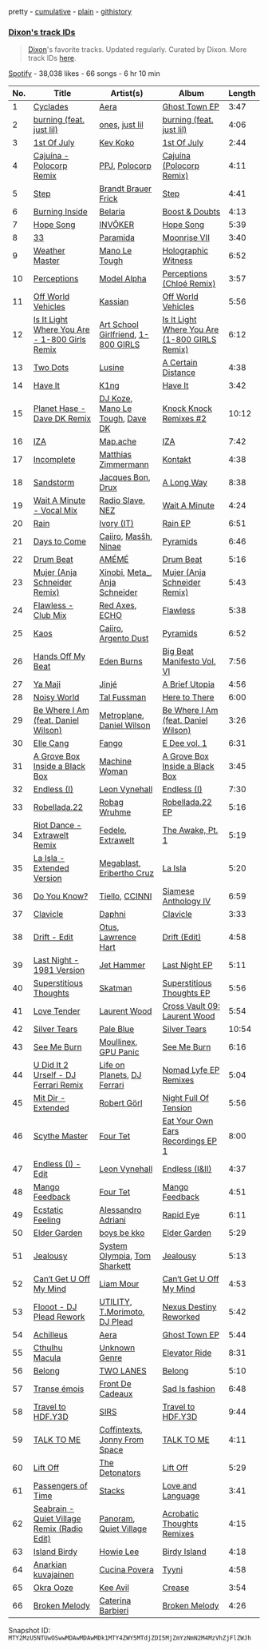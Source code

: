 pretty - [cumulative](/playlists/cumulative/37i9dQZF1DWZMAcZLI8XCI.md) - [plain](/playlists/plain/37i9dQZF1DWZMAcZLI8XCI) - [githistory](https://github.githistory.xyz/mackorone/spotify-playlist-archive/blob/main/playlists/plain/37i9dQZF1DWZMAcZLI8XCI)

### [Dixon's track IDs](https://open.spotify.com/playlist/37i9dQZF1DWZMAcZLI8XCI)

> <a href="spotify:artist:3wc57nV2fGEoM8x4xPK1O9">Dixon</a>'s favorite tracks\. Updated regularly\. Curated by Dixon\. More track IDs <a href="spotify:genre:track\_id">here</a>.

[Spotify](https://open.spotify.com/user/spotify) - 38,038 likes - 66 songs - 6 hr 10 min

| No. | Title | Artist(s) | Album | Length |
|---|---|---|---|---|
| 1 | [Cyclades](https://open.spotify.com/track/5zoutmgh0shaTKZvBP223V) | [Aera](https://open.spotify.com/artist/3Pj0WcDp7Df123RzhrTohk) | [Ghost Town EP](https://open.spotify.com/album/5KjHBY3qOkaNcCBD69Q6fP) | 3:47 |
| 2 | [burning \(feat\. just lil\)](https://open.spotify.com/track/2DFA2QYJrgbUVMNgiavKEl) | [ones](https://open.spotify.com/artist/2eKt2klgJbaK8qAqvkAte6), [just lil](https://open.spotify.com/artist/3jcw0K5zIPsqqTcsVmKpQg) | [burning \(feat\. just lil\)](https://open.spotify.com/album/1xusQdAD0SSLGvXqpHFGKS) | 4:06 |
| 3 | [1st Of July](https://open.spotify.com/track/2rgg7I60pktUnxJzQHWGJa) | [Kev Koko](https://open.spotify.com/artist/2WZCpsGLdNU1xENRwETylI) | [1st Of July](https://open.spotify.com/album/0YT7I1uzuXYzdNF0B1D6Ln) | 2:44 |
| 4 | [Cajuína \- Polocorp Remix](https://open.spotify.com/track/057RkPftTEMNrEYdRISYEv) | [PPJ](https://open.spotify.com/artist/7KuCPW8FtCyMhcPxrxjeyi), [Polocorp](https://open.spotify.com/artist/2y9LLMJaR9CvCFeeuLoWjZ) | [Cajuína \(Polocorp Remix\)](https://open.spotify.com/album/7JaL3GebDa7Zl7pVgjpnvW) | 4:11 |
| 5 | [Step](https://open.spotify.com/track/08BQkqwtl5AavghUuUsB58) | [Brandt Brauer Frick](https://open.spotify.com/artist/29TG40TGDvrOFQZM4adBf7) | [Step](https://open.spotify.com/album/1LLtX7iBHT9U4hjaBgnzdE) | 4:41 |
| 6 | [Burning Inside](https://open.spotify.com/track/3Y3W8xehFIljbSPt9pu68B) | [Belaria](https://open.spotify.com/artist/1fUvHGqFLdxGCuZnACNflg) | [Boost & Doubts](https://open.spotify.com/album/1wSU2RlRXXUGRJ2ieouKDC) | 4:13 |
| 7 | [Hope Song](https://open.spotify.com/track/15LuFB9WFKnpq9EebeKZIn) | [INVŌKER](https://open.spotify.com/artist/2TV6OGSsDnoV2EpybXrNZ1) | [Hope Song](https://open.spotify.com/album/3RgNnPGMNQLis1bbHBcDXw) | 5:39 |
| 8 | [33](https://open.spotify.com/track/5hk00NkTyCehjfsQrjxpYY) | [Paramida](https://open.spotify.com/artist/3bFxfwnZ1vmvzoNYz8z2vh) | [Moonrise VII](https://open.spotify.com/album/4TjVOsg5QGvlvEEgEL4mdb) | 3:40 |
| 9 | [Weather Master](https://open.spotify.com/track/17ApP5WY7cH3G5Jo65q3J2) | [Mano Le Tough](https://open.spotify.com/artist/04KmByEP6icXVY0PvJaMMp) | [Holographic Witness](https://open.spotify.com/album/7cg8231Zuu1nV8vdV051eR) | 6:52 |
| 10 | [Perceptions](https://open.spotify.com/track/3I5Ma9jAOGkHXc0kpjVH6V) | [Model Alpha](https://open.spotify.com/artist/3c9vtbQIahDO32rM1O2RKg) | [Perceptions \(Chloé Remix\)](https://open.spotify.com/album/1WB1NImkpMCYLz2Qc04Upl) | 3:57 |
| 11 | [Off World Vehicles](https://open.spotify.com/track/7oZiRdTgj50q00onsmMRKi) | [Kassian](https://open.spotify.com/artist/4w6VhlUuzrUoJ5NbCpefXx) | [Off World Vehicles](https://open.spotify.com/album/5P418Y7XOGbkFBIpeXf3ws) | 5:56 |
| 12 | [Is It Light Where You Are \- 1\-800 Girls Remix](https://open.spotify.com/track/2zdl2YzmUPaYOEWpYBqxUr) | [Art School Girlfriend](https://open.spotify.com/artist/3rtvvt1kuQ4luEWq8epaHD), [1\-800 GIRLS](https://open.spotify.com/artist/67yGrC4QoCSD0g7YMcGIgJ) | [Is It Light Where You Are \(1\-800 GIRLS Remix\)](https://open.spotify.com/album/53b2i3qVg4HlRNlNz5PxET) | 6:12 |
| 13 | [Two Dots](https://open.spotify.com/track/3NcOlyaj8fEPbVfvNOKeaD) | [Lusine](https://open.spotify.com/artist/2fMe9lZs5HGGOwh8cMSIub) | [A Certain Distance](https://open.spotify.com/album/46mWSylF7wmYKSACYkkjNf) | 4:38 |
| 14 | [Have It](https://open.spotify.com/track/1ZsUDsKOvAEJ0yIr2s9sLr) | [K1ng](https://open.spotify.com/artist/1D6noORj1vkzlaq4CWexna) | [Have It](https://open.spotify.com/album/1xgHfAk9T40Qjn3lVBOd4s) | 3:42 |
| 15 | [Planet Hase \- Dave DK Remix](https://open.spotify.com/track/4xaQrukdCp3f3E0lczAIcM) | [DJ Koze](https://open.spotify.com/artist/1kR99O4MgSTasyeJh8UFCg), [Mano Le Tough](https://open.spotify.com/artist/04KmByEP6icXVY0PvJaMMp), [Dave DK](https://open.spotify.com/artist/0tkgaQKFblaI5WZaV8WPA1) | [Knock Knock Remixes \#2](https://open.spotify.com/album/12yHsPL1O6sB3PpD0fKh1X) | 10:12 |
| 16 | [IZA](https://open.spotify.com/track/1WcsPISsw8pbbcnVmLMA5D) | [Map.ache](https://open.spotify.com/artist/2enNMBArUbDhmTopWMVWHr) | [IZA](https://open.spotify.com/album/4iRWnszxMSmGBcx8zl08Zn) | 7:42 |
| 17 | [Incomplete](https://open.spotify.com/track/5pC9oPI3ndTWghxBfZAC56) | [Matthias Zimmermann](https://open.spotify.com/artist/1cmEYy7Kgx8PBfULFVW5wA) | [Kontakt](https://open.spotify.com/album/1V55SUlTg8LuBhEKBf11Ae) | 4:38 |
| 18 | [Sandstorm](https://open.spotify.com/track/7CnR3YREnYKqsMqEKz31jL) | [Jacques Bon](https://open.spotify.com/artist/5YasrI8HxT3UfR4emuMg5k), [Drux](https://open.spotify.com/artist/3X4u8KofdfV6WIvILeucpD) | [A Long Way](https://open.spotify.com/album/0xGp8CQuuXRkmj2Xzvxvh2) | 8:38 |
| 19 | [Wait A Minute \- Vocal Mix](https://open.spotify.com/track/5iqshVJZ5mWUZo0be4tnJS) | [Radio Slave](https://open.spotify.com/artist/4rzWjR3L3M54c6I25NzdM3), [NEZ](https://open.spotify.com/artist/2Mwy2BwAUT3WU1cZa3pvEW) | [Wait A Minute](https://open.spotify.com/album/1a8RwDxp7VfIY7n3Wb92rV) | 4:24 |
| 20 | [Rain](https://open.spotify.com/track/758J4IVy0fYYbkyJzMvo8Q) | [Ivory \(IT\)](https://open.spotify.com/artist/0H1va9wyZWImoOV4euIBcr) | [Rain EP](https://open.spotify.com/album/718CulHtlcwiTeUIA3pVo6) | 6:51 |
| 21 | [Days to Come](https://open.spotify.com/track/3dLFwRZnQWDFBwUJtqADYM) | [Caiiro](https://open.spotify.com/artist/0fs9otT9TtwXUOcFXZomZY), [Masšh](https://open.spotify.com/artist/6QRqfE9Na7BRYG1mxRYqGs), [Ninae](https://open.spotify.com/artist/5aTBULJ6efMF1VyzcxMXa6) | [Pyramids](https://open.spotify.com/album/4Imc9qg3fBn0KuusJYydSb) | 6:46 |
| 22 | [Drum Beat](https://open.spotify.com/track/3LJLtbvrfYUpFficL0gl5V) | [AMÉMÉ](https://open.spotify.com/artist/1txb9Qg5lJ3KATxPcIYyvO) | [Drum Beat](https://open.spotify.com/album/7fhdFXT7VAblxxOOeukdTX) | 5:16 |
| 23 | [Mujer \(Anja Schneider Remix\)](https://open.spotify.com/track/5noZKtZK2JZsGK8JlUiVeB) | [Xinobi](https://open.spotify.com/artist/1w7cucUEPR1Yq9g03g6T8m), [Meta\_](https://open.spotify.com/artist/4b2jMQx1533SIiypVXVJ8J), [Anja Schneider](https://open.spotify.com/artist/0f14r70OISSfJoyqYaHbgV) | [Mujer \(Anja Schneider Remix\)](https://open.spotify.com/album/2tAqZzvr2JODFIr70Gkfd4) | 5:43 |
| 24 | [Flawless \- Club Mix](https://open.spotify.com/track/2siUiwi7N8paNehEMIz3WM) | [Red Axes](https://open.spotify.com/artist/5Owm9QgL9BSCRQKTX6T08G), [ECHO](https://open.spotify.com/artist/5Ezb2z7gSLMpXaG0oyacpW) | [Flawless](https://open.spotify.com/album/1V4S8A1VZTOI0fRZgAdbix) | 5:38 |
| 25 | [Kaos](https://open.spotify.com/track/0WWchzLoCKh53q5I05vZfb) | [Caiiro](https://open.spotify.com/artist/0fs9otT9TtwXUOcFXZomZY), [Argento Dust](https://open.spotify.com/artist/4k5ekCq3lqokDeY3JifNjt) | [Pyramids](https://open.spotify.com/album/4Imc9qg3fBn0KuusJYydSb) | 6:52 |
| 26 | [Hands Off My Beat](https://open.spotify.com/track/6zvDsTvB0k6yLkwO1dqTQC) | [Eden Burns](https://open.spotify.com/artist/6lItMkb0pYOU1DvFUWgYo2) | [Big Beat Manifesto Vol\. VI](https://open.spotify.com/album/5sInVbETOqe18T2mUSmhUC) | 7:56 |
| 27 | [Ya Maji](https://open.spotify.com/track/78yOxHkNzZMcC3VNF9FmtE) | [Jinjé](https://open.spotify.com/artist/59ceK8A6RxzUQZF05aXezk) | [A Brief Utopia](https://open.spotify.com/album/4v7UYRTORA7OrJGk1fMevh) | 4:56 |
| 28 | [Noisy World](https://open.spotify.com/track/3bwWFIug9vRTHyd1JvlQwg) | [Tal Fussman](https://open.spotify.com/artist/6kZ2X9nu0o6eFilCWtufPb) | [Here to There](https://open.spotify.com/album/7wReVYJJ4QR2gldrWDkzAJ) | 6:00 |
| 29 | [Be Where I Am \(feat\. Daniel Wilson\)](https://open.spotify.com/track/4xbckUvPGcKV7QKkr7Fzyd) | [Metroplane](https://open.spotify.com/artist/4NV4qWnRhLrr41zy1IwFGm), [Daniel Wilson](https://open.spotify.com/artist/44eNlYXYkIGob3NU82tgLq) | [Be Where I Am \(feat\. Daniel Wilson\)](https://open.spotify.com/album/10GVWWU5cAKeViqeAhsjpg) | 3:26 |
| 30 | [Elle Cang](https://open.spotify.com/track/2Q0wxpVlXckhaBZJXG53KX) | [Fango](https://open.spotify.com/artist/0Ey5SuiHfEJX8DZzwyENz1) | [E Dee vol\. 1](https://open.spotify.com/album/1K1XmEr4dlqKWssDcCdlGc) | 6:31 |
| 31 | [A Grove Box Inside a Black Box](https://open.spotify.com/track/1qCbmyc2q8QkWbN5Yvsrof) | [Machine Woman](https://open.spotify.com/artist/2a8NONYfrGgsdUUORy4rFa) | [A Grove Box Inside a Black Box](https://open.spotify.com/album/2ufu8ALnJoILn3mfPMkrRP) | 3:45 |
| 32 | [Endless \(I\)](https://open.spotify.com/track/0SV0LrEVoJlCOz1PUs4BlG) | [Leon Vynehall](https://open.spotify.com/artist/2o7L9DNcmzocYll1o0GGTU) | [Endless \(I\)](https://open.spotify.com/album/4gWsAD86Must9kdw85wm6d) | 7:30 |
| 33 | [Robellada.22](https://open.spotify.com/track/3D7MTeYzyYAfxG6vf6GPMy) | [Robag Wruhme](https://open.spotify.com/artist/47UDvjDVedKddLfGWk3keI) | [Robellada.22 EP](https://open.spotify.com/album/4wPDrK8tlVSn5g4GJNQcYH) | 5:16 |
| 34 | [Riot Dance \- Extrawelt Remix](https://open.spotify.com/track/0mEIPRpzL8PtSkucUKKLlI) | [Fedele](https://open.spotify.com/artist/34gSgmoLZ10KRzLjouK868), [Extrawelt](https://open.spotify.com/artist/3VRvi42U8SsiT4YKP5LNCB) | [The Awake, Pt\. 1](https://open.spotify.com/album/4PFpPbV04HlvEzKiZLpyyl) | 5:19 |
| 35 | [La Isla \- Extended Version](https://open.spotify.com/track/5c2cRPnaPbxj38IjPsW9oT) | [Megablast](https://open.spotify.com/artist/3FkAamTY6TR8lc6xOFO21T), [Eribertho Cruz](https://open.spotify.com/artist/6dQxJRakmUNWvvWVH8nQdb) | [La Isla](https://open.spotify.com/album/7bKPkGw5CJeqCegPqzuTG0) | 5:20 |
| 36 | [Do You Know?](https://open.spotify.com/track/7dzT8mnX3HvJM6imDhj3y3) | [Tiello](https://open.spotify.com/artist/5gBy60kmVrcEHyaSqt81Wl), [CCINNI](https://open.spotify.com/artist/7BgfHp3OpzJmQGUGRXf5wp) | [Siamese Anthology IV](https://open.spotify.com/album/1Mqc3c5v1fLCHabJGgXxdG) | 6:59 |
| 37 | [Clavicle](https://open.spotify.com/track/6x7Dpmy13LxD0scMJlo7y0) | [Daphni](https://open.spotify.com/artist/4nhvb6x9ZhPiYCzrHDNia9) | [Clavicle](https://open.spotify.com/album/72ORLqTAUwh9s0VofE4WCb) | 3:33 |
| 38 | [Drift \- Edit](https://open.spotify.com/track/6Q4n4RmqTwlj8QGdAAoed2) | [Otus](https://open.spotify.com/artist/4Ylm8TNJAzH61tb3Zs972h), [Lawrence Hart](https://open.spotify.com/artist/2pQj31A8LgfwBTGmhHdRXa) | [Drift \(Edit\)](https://open.spotify.com/album/45fw1KPHL5RmtfEhqbmQNJ) | 4:58 |
| 39 | [Last Night \- 1981 Version](https://open.spotify.com/track/4VaiYbCLC7PCdwIZbb9lEC) | [Jet Hammer](https://open.spotify.com/artist/5QnH8g5VaGI7wPFDgH4UKV) | [Last Night EP](https://open.spotify.com/album/5JgIaaM0G5mCsNyEtlDpfj) | 5:11 |
| 40 | [Superstitious Thoughts](https://open.spotify.com/track/4ZoggoHYM0Ll0jDOPeKPsU) | [Skatman](https://open.spotify.com/artist/79K6YRpx6Q5HZJfxxcDq58) | [Superstitious Thoughts EP](https://open.spotify.com/album/0Fa9rAVo45sYENGM0PVatb) | 5:56 |
| 41 | [Love Tender](https://open.spotify.com/track/34ZM9aIIid4hAyCOAah5NB) | [Laurent Wood](https://open.spotify.com/artist/6EH61vIvEkWng4dKEa2WQX) | [Cross Vault 09: Laurent Wood](https://open.spotify.com/album/7A0Jf0s21MUEMxsVQJh3x2) | 5:54 |
| 42 | [Silver Tears](https://open.spotify.com/track/7EGtWb2e58plUAQkix2aON) | [Pale Blue](https://open.spotify.com/artist/5qYbA0I1qwOI3jchiZukHr) | [Silver Tears](https://open.spotify.com/album/2Gpd3rckgmWytExozWxA35) | 10:54 |
| 43 | [See Me Burn](https://open.spotify.com/track/45s2GAogNZf9nVgvZVxSki) | [Moullinex](https://open.spotify.com/artist/1XFbnj1jNNzzyg46ni3dnr), [GPU Panic](https://open.spotify.com/artist/1kClYC29n6M4YTALilSyY3) | [See Me Burn](https://open.spotify.com/album/1RGYGqxIczhfpKFMnrY3vh) | 6:16 |
| 44 | [U Did It 2 Urself \- DJ Ferrari Remix](https://open.spotify.com/track/59YJO7dwHEDMN6V9B61wpW) | [Life on Planets](https://open.spotify.com/artist/2EtksajEPOMDkyVKMZi1eO), [DJ Ferrari](https://open.spotify.com/artist/0a4S5Gm2HO6YlrawGzsg7f) | [Nomad Lyfe EP Remixes](https://open.spotify.com/album/3ZrbjS6Mo812qlicvMG08r) | 5:04 |
| 45 | [Mit Dir \- Extended](https://open.spotify.com/track/4sboge3wKtCLTGPnbZAR9r) | [Robert Görl](https://open.spotify.com/artist/2eixF9V5bbfSJNkZ1hUOb8) | [Night Full Of Tension](https://open.spotify.com/album/1a48xcA7BpKm5RtfRX9xZo) | 5:56 |
| 46 | [Scythe Master](https://open.spotify.com/track/4XUiKsKnHRiLaOhKC3HCFp) | [Four Tet](https://open.spotify.com/artist/7Eu1txygG6nJttLHbZdQOh) | [Eat Your Own Ears Recordings EP 1](https://open.spotify.com/album/5rsIqymNEB0QlStjVPpENL) | 8:00 |
| 47 | [Endless \(I\) \- Edit](https://open.spotify.com/track/4Kzle9H4ESlHZAiwGoweOW) | [Leon Vynehall](https://open.spotify.com/artist/2o7L9DNcmzocYll1o0GGTU) | [Endless \(I&II\)](https://open.spotify.com/album/5UXIfITVqom0lfELwTHT3l) | 4:37 |
| 48 | [Mango Feedback](https://open.spotify.com/track/4lEkWLEF4MRTJE03dCF2O9) | [Four Tet](https://open.spotify.com/artist/7Eu1txygG6nJttLHbZdQOh) | [Mango Feedback](https://open.spotify.com/album/16YdLmhRGsqy6b2RKxIQWr) | 4:51 |
| 49 | [Ecstatic Feeling](https://open.spotify.com/track/6vUYFkjvh8yCH7qqNAweBo) | [Alessandro Adriani](https://open.spotify.com/artist/1QmkIcm4Jnh0ewzxHRlwAU) | [Rapid Eye](https://open.spotify.com/album/7vfcMDIN7TCFFXImaVkBWI) | 6:11 |
| 50 | [Elder Garden](https://open.spotify.com/track/0Vvp9sJydb4zJsanPA77By) | [boys be kko](https://open.spotify.com/artist/48I9QQhVxPjmcSOPeLVv5D) | [Elder Garden](https://open.spotify.com/album/49PD5X1YxwhA5BYj4wuLQV) | 5:29 |
| 51 | [Jealousy](https://open.spotify.com/track/2J0DUCKKE9XtwYMVjs7B6R) | [System Olympia](https://open.spotify.com/artist/2qtARFvBzCjOuGbXFAF0iX), [Tom Sharkett](https://open.spotify.com/artist/47rgP8VpebMMXX0gE8HUst) | [Jealousy](https://open.spotify.com/album/1dV7KYUgvyEJtlw8QjrwBY) | 5:13 |
| 52 | [Can‘t Get U Off My Mind](https://open.spotify.com/track/4EL3DZdHxBVN7eO0uPBRjs) | [Liam Mour](https://open.spotify.com/artist/5XaT1otgH5hpyqjkDbt8d0) | [Can‘t Get U Off My Mind](https://open.spotify.com/album/7JcUNatdio8RTezszTdXKd) | 4:53 |
| 53 | [Flooot \- DJ Plead Rework](https://open.spotify.com/track/0NPwK8NRzNdVO7tle7NqXT) | [UTILITY](https://open.spotify.com/artist/07SL7uPXhqtBGz0Pqljjgi), [T.Morimoto](https://open.spotify.com/artist/0EOKrap5mpaNHUZR2U2aOS), [DJ Plead](https://open.spotify.com/artist/3srk7xv520Ls9D09QMpEJg) | [Nexus Destiny Reworked](https://open.spotify.com/album/7lzgJb7jT3q2bkyuuG3zww) | 5:42 |
| 54 | [Achilleus](https://open.spotify.com/track/3MRCKWzVQLHe7OOeEpE8u8) | [Aera](https://open.spotify.com/artist/3Pj0WcDp7Df123RzhrTohk) | [Ghost Town EP](https://open.spotify.com/album/5KjHBY3qOkaNcCBD69Q6fP) | 5:44 |
| 55 | [Cthulhu Macula](https://open.spotify.com/track/4io0fAQqag2fUMZBAXFNFo) | [Unknown Genre](https://open.spotify.com/artist/6BNSFIToYFrAsHCd6S9FiL) | [Elevator Ride](https://open.spotify.com/album/26gYfezmZA4adSIfL4alEM) | 8:31 |
| 56 | [Belong](https://open.spotify.com/track/4WlZdEHBzXXEAzxhtDR9H2) | [TWO LANES](https://open.spotify.com/artist/7mnuMLgvXdCWzyB4sQCG7k) | [Belong](https://open.spotify.com/album/3utFW4iaHUTEV6MjTqQnE0) | 5:10 |
| 57 | [Transe émois](https://open.spotify.com/track/6zTSw4t6mIR59n9lx9rs7K) | [Front De Cadeaux](https://open.spotify.com/artist/6U5NyEGFn0luiu0emae0iD) | [Sad Is fashion](https://open.spotify.com/album/5acfQxaLSLAQcmUWZ3X7KF) | 6:48 |
| 58 | [Travel to HDF.Y3D](https://open.spotify.com/track/4XXLiciHlKQVDodcRlNKrX) | [SIRS](https://open.spotify.com/artist/3LEBfyGW9jVxBLz6c1JXEc) | [Travel to HDF.Y3D](https://open.spotify.com/album/12U3uCHuIE6K87LB3Mwjbu) | 9:44 |
| 59 | [TALK TO ME](https://open.spotify.com/track/7mFcpavFwh44ZFvFT2tCpz) | [Coffintexts](https://open.spotify.com/artist/4OMHnyekp6Sv6BdGxDcmK1), [Jonny From Space](https://open.spotify.com/artist/6DDMnrPzjH1gAFHh07YkLn) | [TALK TO ME](https://open.spotify.com/album/0HqMvT7l7gz4RTDe1BZGeH) | 4:11 |
| 60 | [Lift Off](https://open.spotify.com/track/1OwgnO8rqrXLyML3v63n23) | [The Detonators](https://open.spotify.com/artist/2zcmdntXFboV3JhEG1RlBB) | [Lift Off](https://open.spotify.com/album/0elfpXa7bGbJwdIeB0HaOV) | 5:29 |
| 61 | [Passengers of Time](https://open.spotify.com/track/3cKfbyny4SloRrnQSYaZuO) | [Stacks](https://open.spotify.com/artist/2Ha6pYYY5idQ3RnWpJIvnY) | [Love and Language](https://open.spotify.com/album/7nvV2Qu1MHGM0qMzCYVxbb) | 3:41 |
| 62 | [Seabrain \- Quiet Village Remix \(Radio Edit\)](https://open.spotify.com/track/2zNRtWP5F8PNDJ28Zt8aEg) | [Panoram](https://open.spotify.com/artist/69sdy5pLF8VHpUAHL5lKO7), [Quiet Village](https://open.spotify.com/artist/0DoRa03IPuPzfAlD8aMgn9) | [Acrobatic Thoughts Remixes](https://open.spotify.com/album/3GZhdJwLPHdDlne97YWwzi) | 4:15 |
| 63 | [Island Birdy](https://open.spotify.com/track/4gKCchpPdZVQDJsDUxl7bf) | [Howie Lee](https://open.spotify.com/artist/5y2TmxjZITDjLsfUxjlkcD) | [Birdy Island](https://open.spotify.com/album/0A5wO1obJKJsdQN0kFqUEf) | 4:18 |
| 64 | [Anarkian kuvajainen](https://open.spotify.com/track/7EIMEIJRjWJpYmJCd5pwuN) | [Cucina Povera](https://open.spotify.com/artist/46VnhKgQTmPBKdJBTuk0D1) | [Tyyni](https://open.spotify.com/album/7utUB4dW47RqaFjuZ2zwIm) | 4:58 |
| 65 | [Okra Ooze](https://open.spotify.com/track/65XrhSXZKHhBz9V8gMNhKL) | [Kee Avil](https://open.spotify.com/artist/178F3Nm61BKsUtDP3egSoR) | [Crease](https://open.spotify.com/album/5HrRbXAcV7NZ2G2Z2ghcF6) | 3:54 |
| 66 | [Broken Melody](https://open.spotify.com/track/0laa1rK5dPLXwF1Qi4Vu4b) | [Caterina Barbieri](https://open.spotify.com/artist/61WgG5fz5ilJrMne7tE1zu) | [Broken Melody](https://open.spotify.com/album/4gzeLQvhfZ5vjnblYDMBqn) | 4:26 |

Snapshot ID: `MTY2MzU5NTUwOSwwMDAwMDAwMDk1MTY4ZWY5MTdjZDI5MjZmYzNmN2M4MzVhZjFlZWJh`
